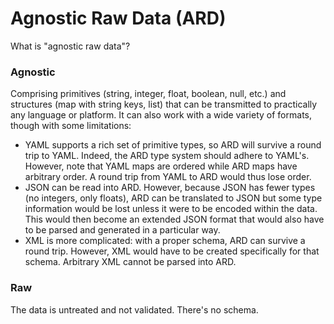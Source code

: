 Agnostic Raw Data (ARD)
=======================

What is "agnostic raw data"?

### Agnostic

Comprising primitives (string, integer, float, boolean, null, etc.) and structures (map with string
keys, list) that can be transmitted to practically any language or platform. It can also work with
a wide variety of formats, though with some limitations:

* YAML supports a rich set of primitive types, so ARD will survive a round trip to YAML. Indeed, the
  ARD type system should adhere to YAML's. However, note that YAML maps are ordered while ARD maps
  have arbitrary order. A round trip from YAML to ARD would thus lose order. 
* JSON can be read into ARD. However, because JSON has fewer types (no integers, only floats), ARD
  can be translated to JSON but some type information would be lost unless it were to be encoded
  within the data. This would then become an extended JSON format that would also have to be parsed
  and generated in a particular way.
* XML is more complicated: with a proper schema, ARD can survive a round trip. However, XML would
  have to be created specifically for that schema. Arbitrary XML cannot be parsed into ARD.

### Raw

The data is untreated and not validated. There's no schema.
